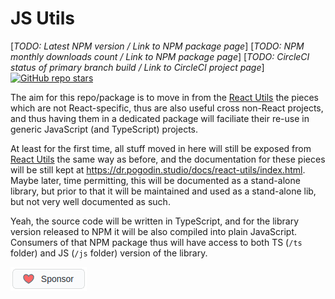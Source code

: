 [React Utils]: https://github.com/birdofpreyru/react-utils

# JS Utils

[_TODO: Latest NPM version / Link to NPM package page_]
[_TODO: NPM monthly downloads count / Link to NPM package page_]
[_TODO: CircleCI status of primary branch build / Link to CircleCI project page_]
[![GitHub repo stars](https://img.shields.io/github/stars/birdofpreyru/js-utils?style=social)](https://github.com/birdofpreyru/js-utils)

The aim for this repo/package is to move in from the [React Utils] the pieces
which are not React-specific, thus are also useful cross non-React projects,
and thus having them in a dedicated package will faciliate their re-use
in generic JavaScript (and TypeScript) projects.

At least for the first time, all stuff moved in here will still be exposed from
[React Utils] the same  way as before, and the documentation for these pieces
will be still kept at https://dr.pogodin.studio/docs/react-utils/index.html.
Maybe later, time permitting, this will be documented as a stand-alone library,
but prior to that it will be maintained and used as a stand-alone lib, but not
very well documented as such.

Yeah, the source code will be written in TypeScript, and for the library
version released to NPM it will be also compiled into plain JavaScript.
Consumers of that NPM package thus will have access to both TS (`/ts` folder)
and JS (`/js` folder) version of the library.

[![Sponsor](.README/sponsor.png)](https://github.com/sponsors/birdofpreyru)
